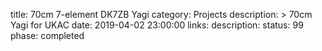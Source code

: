 title: 70cm 7-element DK7ZB Yagi
category: Projects
description: >
    70cm Yagi for UKAC
date: 2019-04-02 23:00:00
links:
    description:
status: 99
phase: completed
